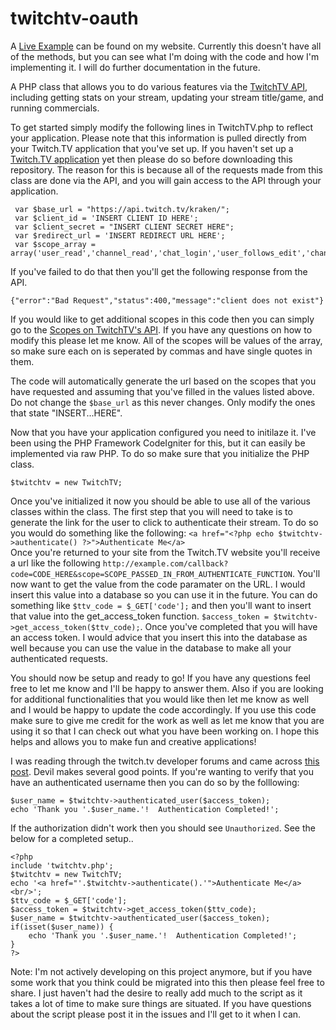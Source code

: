 twitchtv-oauth
==============
A [Live Example](http//sandbox.eliasranzschleifer.com/twitch-oauth/) can be found on my website. Currently this doesn't have all of the methods, but you can see what I'm doing with the code and how I'm implementing it. I will do further documentation in the future.

A PHP class that allows you to do various features via the [TwitchTV API](https://github.com/justintv/twitch-api), including getting stats on your stream, updating your stream title/game, and running commercials.

To get started simply modify the following lines in TwitchTV.php to reflect your application. Please note that this information is pulled directly from your Twitch.TV application that you've set up. If you haven't set up a [Twitch.TV application](http://www.twitch.tv/settings/applications) yet then please do so before downloading this repository. The reason for this is because all of the requests made from this class are done via the API, and you will gain access to the API through your application.

     var $base_url = "https://api.twitch.tv/kraken/";
     var $client_id = 'INSERT CLIENT ID HERE';
	 var $client_secret = "INSERT CLIENT SECRET HERE";
	 var $redirect_url = 'INSERT REDIRECT URL HERE';
	 var $scope_array = array('user_read','channel_read','chat_login','user_follows_edit','channel_editor','channel_commercial');

If you've failed to do that then you'll get the following response from the API.

    {"error":"Bad Request","status":400,"message":"client does not exist"}
   
If you would like to get additional scopes in this code then you can simply go to the [Scopes on TwitchTV's API](https://github.com/justintv/Twitch-API/blob/master/authentication.md#scopes). If you have any questions on how to modify this please let me know. All of the scopes will be values of the array, so make sure each on is seperated by commas and have single quotes in them.

The code will automatically generate the url based on the scopes that you have requested and assuming that you've filled in the values listed above. Do not change the `$base_url` as this never changes. Only modify the ones that state "INSERT...HERE".

Now that you have your application configured you need to initilaze it. I've been using the PHP Framework CodeIgniter for this, but it can easily be implemented via raw PHP. To do so make sure that you initialize the PHP class.

    $twitchtv = new TwitchTV;
Once you've initialized it now you should be able to use all of the various classes within the class. The first step that you will need to take is to generate the link for the user to click to authenticate their stream. To do so you would do something like the following:
    `<a href="<?php echo $twitchtv->authenticate() ?>">Authenticate Me</a>`   
Once you're returned to your site from the Twitch.TV website you'll receive a url like the following `http://example.com/callback?code=CODE_HERE&scope=SCOPE_PASSED_IN_FROM_AUTHENTICATE_FUNCTION`. You'll now want to get the value from the code paramater on the URL. I would insert this value into a database so you can use it in the future. You can do something like `$ttv_code = $_GET['code'];` and then you'll want to insert that value into the get_access_token function. `$access_token = $twitchtv->get_access_token($ttv_code);`. Once you've completed that you will have an access token. I would advice that you insert this into the database as well because you can use the value in the database to make all your authenticated requests.

You should now be setup and ready to go! If you have any questions feel free to let me know and I'll be happy to answer them. Also if you are looking for additional functionalities that you would like then let me know as well and I would be happy to update the code accordingly. If you use this code make sure to give me credit for the work as well as let me know that you are using it so that I can check out what you have been working on. I hope this helps and allows you to make fun and creative applications!

I was reading through the twitch.tv developer forums and came across [this post](https://discuss.dev.twitch.tv/t/getting-twitch-username-php-and-oauth/1239/5). Devil makes several good points. If you're wanting to verify that you have an authenticated username then you can do so by the folllowing:

    $user_name = $twitchtv->authenticated_user($access_token);
    echo 'Thank you '.$user_name.'!  Authentication Completed!';

If the authorization didn't work then you should see `Unauthorized`.  See the below for a completed setup..

    <?php
    include 'twitchtv.php';
    $twitchtv = new TwitchTV;
    echo '<a href="'.$twitchtv->authenticate().'">Authenticate Me</a><br/>';
    $ttv_code = $_GET['code'];
    $access_token = $twitchtv->get_access_token($ttv_code);
    $user_name = $twitchtv->authenticated_user($access_token);
    if(isset($user_name)) {
        echo 'Thank you '.$user_name.'!  Authentication Completed!';
    }
    ?>


Note: I'm not actively developing on this project anymore, but if you have some work that you think could be migrated into this then please feel free to share. I just haven't had the desire to really add much to the script as it takes a lot of time to make sure things are situated. If you have questions about the script please post it in the issues and I'll get to it when I can.